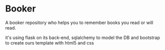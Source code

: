 # Booker
A booker repository who helps you to remember books you read or will read.

it's using flask on its back-end, sqlalchemy to model the DB and bootstrap to create ours template with html5 and css
